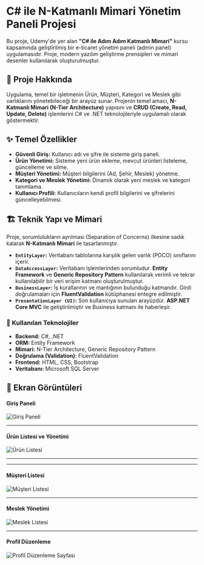 # C# ile N-Katmanlı Mimari Yönetim Paneli Projesi

Bu proje, Udemy'de yer alan **"C# ile Adım Adım Katmanlı Mimari"** kursu kapsamında geliştirilmiş bir e-ticaret yönetim paneli (admin panel) uygulamasıdır. Proje, modern yazılım geliştirme prensipleri ve mimari desenler kullanılarak oluşturulmuştur.

## 📜 Proje Hakkında

Uygulama, temel bir işletmenin Ürün, Müşteri, Kategori ve Meslek gibi varlıklarını yönetebileceği bir arayüz sunar. Projenin temel amacı, **N-Katmanlı Mimari (N-Tier Architecture)** yapısını ve **CRUD (Create, Read, Update, Delete)** işlemlerini C# ve .NET teknolojileriyle uygulamalı olarak göstermektir.

## ✨ Temel Özellikler

* **Güvenli Giriş:** Kullanıcı adı ve şifre ile sisteme giriş paneli.
* **Ürün Yönetimi:** Sisteme yeni ürün ekleme, mevcut ürünleri listeleme, güncelleme ve silme.
* **Müşteri Yönetimi:** Müşteri bilgilerini (Ad, Şehir, Meslek) yönetme.
* **Kategori ve Meslek Yönetimi:** Dinamik olarak yeni meslek ve kategori tanımlama.
* **Kullanıcı Profili:** Kullanıcıların kendi profil bilgilerini ve şifrelerini güncelleyebilmesi.

## 🏗️ Teknik Yapı ve Mimari

Proje, sorumlulukların ayrılması (Separation of Concerns) ilkesine sadık kalarak **N-Katmanlı Mimari** ile tasarlanmıştır.

* **`EntityLayer`:** Veritabanı tablolarına karşılık gelen varlık (POCO) sınıflarını içerir.
* **`DataAccessLayer`:** Veritabanı işlemlerinden sorumludur. **Entity Framework** ve **Generic Repository Pattern** kullanılarak verimli ve tekrar kullanılabilir bir veri erişim katmanı oluşturulmuştur.
* **`BusinessLayer`:** İş kurallarının ve mantığının bulunduğu katmandır. Girdi doğrulamaları için **FluentValidation** kütüphanesi entegre edilmiştir.
* **`PresentationLayer (UI)`:** Son kullanıcıya sunulan arayüzdür. **ASP.NET Core MVC** ile geliştirilmiştir ve Business katmanı ile haberleşir.

### 🚀 Kullanılan Teknolojiler

* **Backend:** C#, .NET
* **ORM:** Entity Framework
* **Mimari:** N-Tier Architecture, Generic Repository Pattern
* **Doğrulama (Validation):** FluentValidation
* **Frontend:** HTML, CSS, Bootstrap
* **Veritabanı:** Microsoft SQL Server

## 📸 Ekran Görüntüleri

#### **Giriş Paneli**
![Giriş Paneli](./images/login)

---

#### **Ürün Listesi ve Yönetimi**
![Ürün Listesi](./images/product)

---

---

#### **Müşteri Listesi**
![Müşteri Listesi](./images/customer)

---

#### **Meslek Yönetimi**
![Meslek Listesi](./images/jobs)

---

#### **Profil Düzenleme**
![Profil Düzenleme Sayfası](./images/update)


